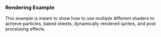 ### Rendering Example

This example is meant to show how to use multiple different shaders to achieve particles, baked sheets, dynamically rendered sprites, and post processing effects. 




